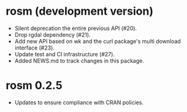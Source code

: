 # rosm (development version)

* Silent deprecation the entire previous API (#20).
* Drop rgdal dependency (#21).
* Add new API based on wk and the curl package's multi
  download interface (#23).
* Update test and CI infrastructure (#27).
* Added NEWS.md to track changes in this package.

# rosm 0.2.5

* Updates to ensure compliance with CRAN policies.
